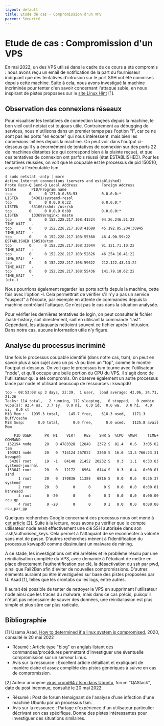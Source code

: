 ```yaml
---
layout: default
title: Etude de cas - Compromission d'un VPS
parent: Sécurité
---
```


# Etude de cas : Compromission d'un VPS 

En mai 2022, un des VPS utilisé dans le cadre de ce cours a été compromis : nous avons reçu un email de notification de la part du fournisseur indiquant que des tentatives d'intrusion sur le port SSH ont été commises depuis cette machine.  Suite à cela, nous avons investigué la machine incriminée pour tenter d'en savoir concernant l'attaque subie, en nous inspirant de pistes proposées sur le [site Linux Hint](https://linuxhint.com/determine_if_linux_is_compromised/) [1].  

## Observation des connexions réseaux

Pour visualiser les tentatives de connection lançées depuis la machine, le bon vieil outil netstat est toujours utile.  Contrairement au débugging de services, nous n'utilisons dans un premier temps pas l'option "l", car ce ne sont pas les ports "en écoute" qui nous intéressent, mais bien les connexions initiées depuis la machine.  On peut voir dans l'output ci-dessous qu'il y a énormément de tentatives de connexion sur des ports 22 de machines distantes (ce qui correspond bien à la plainte reçue), et que ces tentatives de connexion ont parfois réussi (état ESTABLISHED).  Pour les tentatives réussies, on voit que le coupable est le processus de pid 150510, associé à l'exécutable tsm.  


    $ sudo netstat -antp | more
    Active Internet connections (servers and established)
    Proto Recv-Q Send-Q Local Address           Foreign Address         State       PID/Program name    
    tcp        0      0 127.0.0.53:53           0.0.0.0:*               LISTEN      54381/systemd-resol 
    tcp        0      0 0.0.0.0:22              0.0.0.0:*               LISTEN      53106/sshd: /usr/sb 
    tcp        0      0 0.0.0.0:80              0.0.0.0:*               LISTEN      133699/nginx: maste 
    tcp        0      0 152.228.217.108:41524   94.26.246.51:22         TIME_WAIT   -                   
    tcp        0      0 152.228.217.108:41688   45.192.85.204:30945     TIME_WAIT   -                   
    tcp        0      0 152.228.217.108:55360   46.4.90.59:22           ESTABLISHED 150510/tsm          
    tcp        0      0 152.228.217.108:33044   91.121.71.10:22         TIME_WAIT   -                   
    tcp        0      0 152.228.217.108:52626   46.254.16.41:22         TIME_WAIT   -                   
    tcp        0      0 152.228.217.108:59622   212.122.43.13:22        TIME_WAIT   -                   
    tcp        0      0 152.228.217.108:55436   141.79.10.62:22         TIME_WAIT   -                   
    (etc.)


Nous pourrions également regarder les ports actifs depuis la machine, cette fois avec l'option -l.  Cela permettrait de vérifier s'il n'y a pas un service "suspect" à l'écoute, par exemple en attente de commandes depuis la machine contrôlant l'attaque.  Ce n'est pas le cas dans la situation analysée. 

Pour vérifier les dernières tentatives de login, on peut consulter le fichier .bash-history, soit directement, soit en utilisant la commande "last". Cependant, les attaquants nettoient souvent ce fichier après l'intrusion.  Dans notre cas, aucune information utile n'y figure.  

## Analyse du processus incriminé

Une fois le processus coupable identifié (dans notre cas, tsm), on peut en savoir plus à son sujet avec un ps -A ou bien un "top", comme le montre l'output ci-dessous. On voit que le processus tsm tourne avec l'utilisateur "node", et qu'il occupe une belle portion du CPU du VPS.  Il s'agit donc de l'utilisateur qui a été compromis.  On observe également un autre processus lancé par node et utilisant beaucoup de ressources : kswapd0 

    top - 08:53:08 up 3 days, 22:39,  1 user,  load average: 43.06, 24.71, 21.26
    Tasks: 114 total,   2 running, 112 sleeping,   0 stopped,   0 zombie
    %Cpu(s): 92.4 us,  3.7 sy,  0.0 ni,  0.0 id,  0.0 wa,  0.0 hi,  4.0 si,  0.0 st
    MiB Mem :   1935.3 total,    145.7 free,    618.3 used,   1171.3 buff/cache
    MiB Swap:      0.0 total,      0.0 free,      0.0 used.   1125.8 avail Mem 

        PID USER      PR  NI    VIRT    RES    SHR S  %CPU  %MEM     TIME+ COMMAND                                                                                               
     152194 node      20   0 4783328  12848   2372 S  81.4   0.6   3:05.02 tsm                                                                                                   
     103921 node      20   0  714124 267052   2360 S  16.6  13.5 766:23.31 kswapd0                                                                                               
      54387 root      19  -1   84148  21452  20232 S   0.3   1.1   0:33.83 systemd-journal                                                                                       
     153042 root      20   0   12172   6964   6144 S   0.3   0.4   0:00.01 sshd                                                                                                  
          1 root      20   0  170836  11388   6816 S   0.0   0.6   0:36.37 systemd                                                                                               
          2 root      20   0       0      0      0 S   0.0   0.0   0:00.01 kthreadd                                                                                              
          3 root       0 -20       0      0      0 I   0.0   0.0   0:00.00 rcu_gp                                                                                                
          4 root       0 -20       0      0      0 I   0.0   0.0   0:00.00 rcu_par_gp                 


Quelques recherches Google concernant ces processus nous ont mené à [cet article](https://qastack.fr/ubuntu/1115770/crond64-tsm-virus-in-ubuntu) [2].  Suite à la lecture, nous avons pu vérifier que le compte utilisateur node avait effectivement une clé SSH autorisée dans son .ssh/authorised_keys.  Cela permet à l'attaquant de se reconnecter à volonté sans mot de passe. D'autres recherches mènent à l'identification du processus kswapd0 comme dissimulant un malware de mining. 


A ce stade, les investigations ont été arrêtées et le problème résolu par une réinitialisation complète du VPS, avec demande à l'étudiant de mettre en place directement l'authentification par clé, la désactivation du ssh par pwd, ainsi que Fail2Ban afin d'éviter de nouvelles compromissions.  D'autres éléments auraient pu être investiguées sur base des pistes proposées par U. Asad [1], telles que les crontabs ou les logs, entre autres.  

Il aurait été possible de tenter de nettoyer le VPS en supprimant l'utilisateur node ainsi que les traces du malware, mais dans ce cas précis, puisqu'il n'était pas nécessaire de sauver des données, une réinitialiasion est plus simple et plus sûre car plus radicale. 

## Bibliographie
[1] Usama Asad, [How to determined if a linux system is compromised](https://linuxhint.com/determine_if_linux_is_compromised/), 2020, consulté le 20 mai 2022
  - Résumé : Article type "blog" en anglais listant des commandes/procédures permettant d'investiguer une éventuelle compromission sur un serveur Linux. 
  - Avis sur la ressource : Excellent article détaillant et expliquant de manière claire et assez complète des pistes génériques à suivre en cas de compromission.  

[2] Auteur anonyme [virus crond64 / tsm dans Ubuntu](), forum "QAStack", date du post inconnue, consulté le 20 mai 2022. 
  - Résumé : Post de forum témoignant de l'analyse d'une infection d'une machine Ubuntu par un processus tsm. 
  - Avis sur la ressource : Partage d'expérience d'un utilisateur particulier décrivant son cas spécifique.  Donne des pistes intéressantes pour investiguer des situations similaires. 
